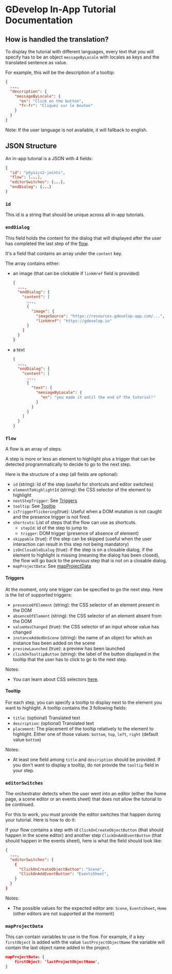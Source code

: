 # GDevelop In-App Tutorial Documentation

## How is handled the translation?

To display the tutorial with different languages, every text that you will specify has to be an object `messageByLocale` with locales as keys and the translated sentence as value.

For example, this will be the description of a tooltip:

```json
{
  ...,
  "description": {
    "messageByLocale": {
      "en": "Click on the button",
      "fr-fr": "Cliquez sur le bouton"
    }
  }
}
```

Note: If the user language is not available, it will fallback to english.

## JSON Structure

An in-app tutorial is a JSON with 4 fields:

```json
{
  "id": "physics2-joints",
  "flow": [...],
  "editorSwitches": {...},
  "endDialog": {...}
}
```

### `id`

This id is a string that should be unique across all in-app tutorials.

### `endDialog`

This field holds the content for the dialog that will displayed after the user has completed the last step of the [flow](#flow).

It's a field that contains an array under the `content` key.

The array contains either:

- an image (that can be clickable if `linkHref` field is provided)

  ```json
  {
    ...,
    "endDialog": {
      "content": [
        ...,
        {
          "image": {
            "imageSource": "https://resources.gdevelop-app.com/...",
            "linkHref": "https://gdevelop.io"
        }
      ]
    }
  }
  ```

- a text

  ```json
  {
    ...,
    "endDialog": {
      "content": [
        ...,
        {
          "text": {
            "messageByLocale": {
              "en": "you made it until the end of the tutorial!"
            }
          }
        }
      ]
    }
  }
  ```

### `flow`

A flow is an array of steps.

A step is more or less an element to highlight plus a trigger that can be detected programmatically to decide to go to the next step.

Here is the structure of a step (all fields are optional):

- `id` (string): Id of the step (useful for shortcuts and editor switches)
- `elementToHighlightId` (string): the CSS selector of the element to highlight
- `nextStepTrigger`: See [Triggers](#triggers)
- `tooltip`: See [Tooltip](#tooltip)
- `isTriggerFlickering`(true): Useful when a DOM mutation is not caught and the presence trigger is not fired.
- `shortcuts`: List of steps that the flow can use as shortcuts.
  - `stepId`: id of the step to jump to
  - `trigger`: DOM trigger (presence of absence of element)
- `skippable` (true): if the step can be skipped (useful when the user interaction can result in this step not being mandatory)
- `isOnClosableDialog` (true): if the step is on a closable dialog, if the element to highlight is missing (meaning the dialog has been closed), the flow will go back to the previous step that is not on a closable dialog.
- `mapProjectData`: See [mapProjectData](#mapProjectData)

#### **Triggers**

At the moment, only one trigger can be specified to go the next step. Here is the list of supported triggers:

- `presenceOfElement` (string): the CSS selector of an element present in the DOM
- `absenceOfElement` (string): the CSS selector of an element absent from the DOM
- `valueHasChanged` (true): the CSS selector of an input whose value has changed
- `instanceAddedOnScene` (string): the name of an object for which an instance has been added on the scene
- `previewLaunched` (true): a preview has been launched
- `clickOnTooltipButton` (string): the label of the button displayed in the tooltip that the user has to click to go to the next step.

Notes:

- You can learn about CSS selectors [here](https://www.w3schools.com/cssref/css_selectors.asp).

#### **Tooltip**

For each step, you can specify a tooltip to display next to the element you want to highlight. A tooltip contains the 3 following fields:

- `title`: (optional) Translated text
- `description`: (optional) Translated text
- `placement`: The placement of the tooltip relatively to the element to highlight. Either one of those values: `bottom`, `top`, `left`, `right` (default value `bottom`)

Notes:

- At least one field among `title` and `description` should be provided. If you don't want to display a tooltip, do not provide the `tooltip` field in your step.

### `editorSwitches`

The orchestrator detects when the user went into an editor (either the home page, a scene editor or an events sheet) that does not allow the tutorial to be continued.

For this to work, you must provide the editor switches that happen during your tutorial. Here is how to do it:

If your flow contains a step with id `ClickOnCreateObjectButton` (that should happen in the scene editor) and another step `ClickOnAddEventButton` (that should happen in the events sheet), here is what the field should look like:

```json
{
  ...,
  "editorSwitches": {
    {
      "ClickOnCreateObjectButton": "Scene",
      "ClickOnAddEventButton": "EventsSheet",
    }
  }
}
```

Notes:

- The possible values for the expected editor are: `Scene`, `EventsSheet`, `Home` (other editors are not supported at the moment)

### `mapProjectData`

This can contain variables to use in the flow.
For example, if a key `firstObject` is added with the value `lastProjectObjectName` the variable will contain the last object name added in the project.

```json
mapProjectData: {
    firstObject: 'lastProjectObjectName',
}
```
